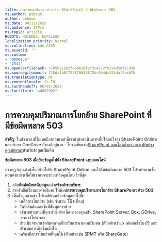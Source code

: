 ```yaml
---
title: การควบคุมปริมาณการโยกย้าย SharePoint ที่ มีข้อผิดพลาด 503
ms.author: pebaum
author: pebaum
ms.date: 04/21/2020
ms.audience: ITPro
ms.topic: article
ROBOTS: NOINDEX, NOFOLLOW
localization_priority: Normal
ms.collection: Adm_O365
ms.assetid: ''
ms.custom:
- "9000136"
- "2541"
ms.openlocfilehash: 3705be1e82fde6620fef3c4272f0294d58f11d38
ms.sourcegitcommit: f28dafa0f727870038f72bc904da926daf4ec07b
ms.translationtype: MT
ms.contentlocale: th-TH
ms.lasthandoff: 06/05/2020
ms.locfileid: "44582902"
---
```

# <a name="sharepoint-migration-throttling-with-503-errors"></a>การควบคุมปริมาณการโยกย้าย SharePoint ที่ มีข้อผิดพลาด 503

**สําคัญ**: ในช่วงเวลาที่ไม่เคยมีมาก่อนเหล่านี้เรากําลังดําเนินการเพื่อให้แน่ใจว่า SharePoint Online และบริการ OneDrive ยังคงมีอยู่มาก - โปรดเยี่ยมชม[SharePoint ออนไลน์ชั่วคราวการปรับปรุงคุณลักษณะ](https://aka.ms/ODSPAdjustments)สําหรับข้อมูลเพิ่มเติม

**ข้อผิดพลาด 503 เมื่อย้ายข้อมูลไปยัง SharePoint แบบออนไลน์**

ปรากฏว่าคุณกําลังโยกย้ายไปยัง SharePoint Online และได้รับข้อผิดพลาด 503 โปรดทําตามขั้นตอนด้านล่างเพื่อให้เราอาจจะช่วยเหลือคุณโดยเร็วที่สุด 

1. คลิก**ติดต่อฝ่ายสนับสนุน**แล้ว**สร้างคําขอบริการ**
2. สําหรับชื่อเรื่องและคําอธิบาย ให้พิมพ์**การควบคุมปริมาณการโยกย้าย SharePoint ด้วย 503**
3. เมื่อตั๋วถูกส่งแล้ว โปรดอัปเดตด้วยข้อมูลต่อไปนี้:
    - เหลือการโยกย้าย (เช่น จํานวน TBs กี่คน)
    - วันที่เริ่มต้นและวันที่สิ้นสุดการย้าย
    - อธิบายตําแหน่งที่คุณกําลังย้ายเนื้อหาของคุณเช่น SharePoint Server, Box, GDrive, การแชร์ไฟล์ ฯลฯ
    - ประเมินจํานวนข้อผิดพลาดเกี่ยวกับการควบคุมปริมาณ (ตัวอย่างเช่น x เค้นต่อชั่วโมง?) และปริมาณการเกิดขึ้นเมื่อใด
    - เครื่องมือการโยกย้ายที่คุณใช้ (ตัวอย่างเช่น SPMT หรือ ShareGate)


